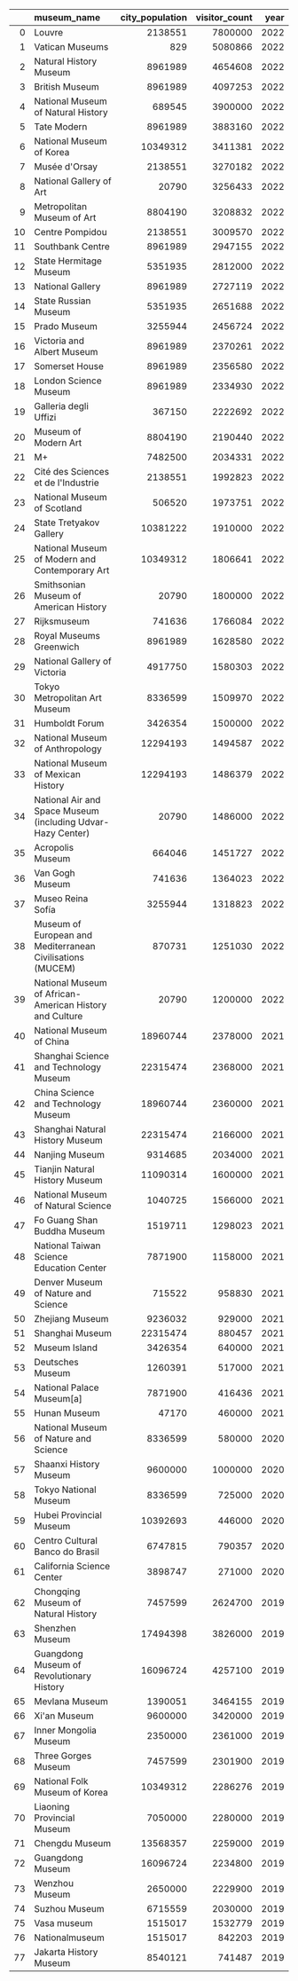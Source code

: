 |    | museum_name                                                 |   city_population |   visitor_count |   year |
|---:|:------------------------------------------------------------|------------------:|----------------:|-------:|
|  0 | Louvre                                                      |           2138551 |         7800000 |   2022 |
|  1 | Vatican Museums                                             |               829 |         5080866 |   2022 |
|  2 | Natural History Museum                                      |           8961989 |         4654608 |   2022 |
|  3 | British Museum                                              |           8961989 |         4097253 |   2022 |
|  4 | National Museum of Natural History                          |            689545 |         3900000 |   2022 |
|  5 | Tate Modern                                                 |           8961989 |         3883160 |   2022 |
|  6 | National Museum of Korea                                    |          10349312 |         3411381 |   2022 |
|  7 | Musée d'Orsay                                               |           2138551 |         3270182 |   2022 |
|  8 | National Gallery of Art                                     |             20790 |         3256433 |   2022 |
|  9 | Metropolitan Museum of Art                                  |           8804190 |         3208832 |   2022 |
| 10 | Centre Pompidou                                             |           2138551 |         3009570 |   2022 |
| 11 | Southbank Centre                                            |           8961989 |         2947155 |   2022 |
| 12 | State Hermitage Museum                                      |           5351935 |         2812000 |   2022 |
| 13 | National Gallery                                            |           8961989 |         2727119 |   2022 |
| 14 | State Russian Museum                                        |           5351935 |         2651688 |   2022 |
| 15 | Prado Museum                                                |           3255944 |         2456724 |   2022 |
| 16 | Victoria and Albert Museum                                  |           8961989 |         2370261 |   2022 |
| 17 | Somerset House                                              |           8961989 |         2356580 |   2022 |
| 18 | London Science Museum                                       |           8961989 |         2334930 |   2022 |
| 19 | Galleria degli Uffizi                                       |            367150 |         2222692 |   2022 |
| 20 | Museum of Modern Art                                        |           8804190 |         2190440 |   2022 |
| 21 | M+                                                          |           7482500 |         2034331 |   2022 |
| 22 | Cité des Sciences et de l'Industrie                         |           2138551 |         1992823 |   2022 |
| 23 | National Museum of Scotland                                 |            506520 |         1973751 |   2022 |
| 24 | State Tretyakov Gallery                                     |          10381222 |         1910000 |   2022 |
| 25 | National Museum of Modern and Contemporary Art              |          10349312 |         1806641 |   2022 |
| 26 | Smithsonian Museum of American History                      |             20790 |         1800000 |   2022 |
| 27 | Rijksmuseum                                                 |            741636 |         1766084 |   2022 |
| 28 | Royal Museums Greenwich                                     |           8961989 |         1628580 |   2022 |
| 29 | National Gallery of Victoria                                |           4917750 |         1580303 |   2022 |
| 30 | Tokyo Metropolitan Art Museum                               |           8336599 |         1509970 |   2022 |
| 31 | Humboldt Forum                                              |           3426354 |         1500000 |   2022 |
| 32 | National Museum of Anthropology                             |          12294193 |         1494587 |   2022 |
| 33 | National Museum of Mexican History                          |          12294193 |         1486379 |   2022 |
| 34 | National Air and Space Museum (including Udvar-Hazy Center) |             20790 |         1486000 |   2022 |
| 35 | Acropolis Museum                                            |            664046 |         1451727 |   2022 |
| 36 | Van Gogh Museum                                             |            741636 |         1364023 |   2022 |
| 37 | Museo Reina Sofía                                           |           3255944 |         1318823 |   2022 |
| 38 | Museum of European and Mediterranean Civilisations (MUCEM)  |            870731 |         1251030 |   2022 |
| 39 | National Museum of African-American History and Culture     |             20790 |         1200000 |   2022 |
| 40 | National Museum of China                                    |          18960744 |         2378000 |   2021 |
| 41 | Shanghai Science and Technology Museum                      |          22315474 |         2368000 |   2021 |
| 42 | China Science and Technology Museum                         |          18960744 |         2360000 |   2021 |
| 43 | Shanghai Natural History Museum                             |          22315474 |         2166000 |   2021 |
| 44 | Nanjing Museum                                              |           9314685 |         2034000 |   2021 |
| 45 | Tianjin Natural History Museum                              |          11090314 |         1600000 |   2021 |
| 46 | National Museum of Natural Science                          |           1040725 |         1566000 |   2021 |
| 47 | Fo Guang Shan Buddha Museum                                 |           1519711 |         1298023 |   2021 |
| 48 | National Taiwan Science Education Center                    |           7871900 |         1158000 |   2021 |
| 49 | Denver Museum of Nature and Science                         |            715522 |          958830 |   2021 |
| 50 | Zhejiang Museum                                             |           9236032 |          929000 |   2021 |
| 51 | Shanghai Museum                                             |          22315474 |          880457 |   2021 |
| 52 | Museum Island                                               |           3426354 |          640000 |   2021 |
| 53 | Deutsches Museum                                            |           1260391 |          517000 |   2021 |
| 54 | National Palace Museum[a]                                   |           7871900 |          416436 |   2021 |
| 55 | Hunan Museum                                                |             47170 |          460000 |   2021 |
| 56 | National Museum of Nature and Science                       |           8336599 |          580000 |   2020 |
| 57 | Shaanxi History Museum                                      |           9600000 |         1000000 |   2020 |
| 58 | Tokyo National Museum                                       |           8336599 |          725000 |   2020 |
| 59 | Hubei Provincial Museum                                     |          10392693 |          446000 |   2020 |
| 60 | Centro Cultural Banco do Brasil                             |           6747815 |          790357 |   2020 |
| 61 | California Science Center                                   |           3898747 |          271000 |   2020 |
| 62 | Chongqing Museum of Natural History                         |           7457599 |         2624700 |   2019 |
| 63 | Shenzhen Museum                                             |          17494398 |         3826000 |   2019 |
| 64 | Guangdong Museum of Revolutionary History                   |          16096724 |         4257100 |   2019 |
| 65 | Mevlana Museum                                              |           1390051 |         3464155 |   2019 |
| 66 | Xi'an Museum                                                |           9600000 |         3420000 |   2019 |
| 67 | Inner Mongolia Museum                                       |           2350000 |         2361000 |   2019 |
| 68 | Three Gorges Museum                                         |           7457599 |         2301900 |   2019 |
| 69 | National Folk Museum of Korea                               |          10349312 |         2286276 |   2019 |
| 70 | Liaoning Provincial Museum                                  |           7050000 |         2280000 |   2019 |
| 71 | Chengdu Museum                                              |          13568357 |         2259000 |   2019 |
| 72 | Guangdong Museum                                            |          16096724 |         2234800 |   2019 |
| 73 | Wenzhou Museum                                              |           2650000 |         2229900 |   2019 |
| 74 | Suzhou Museum                                               |           6715559 |         2030000 |   2019 |
| 75 | Vasa museum                                                 |           1515017 |         1532779 |   2019 |
| 76 | Nationalmuseum                                              |           1515017 |          842203 |   2019 |
| 77 | Jakarta History Museum                                      |           8540121 |          741487 |   2019 |
